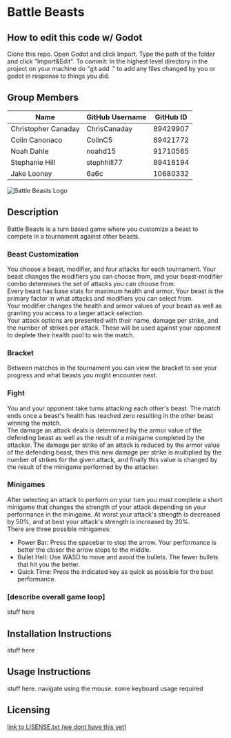 # Battle Beasts

## How to edit this code w/ Godot
Clone this repo. Open Godot and click Import. Type the path of the folder and click "Import&Edit".
To commit: In the highest level directory in the project on your machine do "git add ." to add any files changed by you or godot in response to things you did.

## Group Members

| Name | GitHub Username | GitHub ID |
| ---- | --------------- | --------- |
| Christopher Canaday | ChrisCanaday | 89429907 |
| Colin Canonaco | ColinC5 | 89421772 |
| Noah Dahle | noahd15 | 91710565 |
| Stephanie Hill | stephhill77 | 89418194 |
| Jake Looney | 6a6c | 10680332 |

![Battle Beasts Logo](https://github.com/utk-cs340-fall22/BattleBeasts/blob/main/Assets/Logo.png)

## Description

Battle Beasts is a turn based game where you customize a beast to compete in a tournament against other beasts.

### **Beast Customization**
You choose a beast, modifier, and four attacks for each tournament. Your beast changes the modifiers you can choose from, and your beast-modifier combo determines the set of attacks you can choose from.  
Every beast has base stats for maximum health and armor. Your beast is the primary factor in what attacks and modifiers you can select from.  
Your modifier changes the health and armor values of your beast as well as granting you access to a larger attack selection.  
Your attack options are presented with their name, damage per strike, and the number of strikes per attack. These will be used against your opponent to deplete their health pool to win the match.

### **Bracket**
Between matches in the tournament you can view the bracket to see your progress and what beasts you might encounter next.

### **Fight**
You and your opponent take turns attacking each other's beast. The match ends once a beast's health has reached zero resulting in the other beast winning the match.  
The damage an attack deals is determined by the armor value of the defending beast as well as the result of a minigame completed by the attacker. The damage per strike of an attack is reduced by the armor value of the defending beast, then this new damage per strike is multiplied by the number of strikes for the given attack, and finally this value is changed by the result of the minigame performed by the attacker.

### **Minigames**
After selecting an attack to perform on your turn you must complete a short minigame that changes the strength of your attack depending on your performance in the minigame. At worst your attack's strength is decreased by 50%, and at best your attack's strength is increased by 20%.  
There are three possible minigames:
- Power Bar: Press the spacebar to stop the arrow. Your performance is better the closer the arrow stops to the middle.
- Bullet Hell: Use WASD to move and avoid the bullets. The fewer bullets that hit you the better.
- Quick Time: Press the indicated key as quick as possible for the best performance.

### **[describe overall game loop]**
stuff here

## Installation Instructions
stuff here

## Usage Instructions
stuff here. navigate using the mouse. some keyboard usage required

## Licensing
[link to LISENSE.txt (we dont have this yet)]()